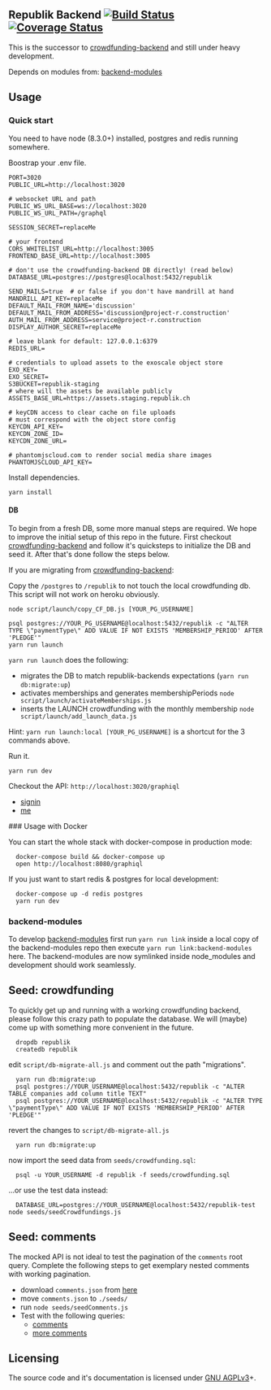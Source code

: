 Republik Backend [![Build Status](https://travis-ci.org/orbiting/republik-backend.svg?branch=master)](https://travis-ci.org/orbiting/republik-backend) [![Coverage Status](https://coveralls.io/repos/github/orbiting/republik-backend/badge.svg?branch=master)](https://coveralls.io/github/orbiting/republik-backend?branch=master)
-----------------

This is the successor to [crowdfunding-backend](https://github.com/orbiting/republik-backend) and still under heavy development.

Depends on modules from: [backend-modules](https://github.com/orbiting/backend-modules)

## Usage

### Quick start
You need to have node (8.3.0+) installed, postgres and redis running somewhere.

Boostrap your .env file.
```
PORT=3020
PUBLIC_URL=http://localhost:3020

# websocket URL and path
PUBLIC_WS_URL_BASE=ws://localhost:3020
PUBLIC_WS_URL_PATH=/graphql

SESSION_SECRET=replaceMe

# your frontend
CORS_WHITELIST_URL=http://localhost:3005
FRONTEND_BASE_URL=http://localhost:3005

# don't use the crowdfunding-backend DB directly! (read below)
DATABASE_URL=postgres://postgres@localhost:5432/republik

SEND_MAILS=true  # or false if you don't have mandrill at hand
MANDRILL_API_KEY=replaceMe
DEFAULT_MAIL_FROM_NAME='discussion'
DEFAULT_MAIL_FROM_ADDRESS='discussion@project-r.construction'
AUTH_MAIL_FROM_ADDRESS=service@project-r.construction
DISPLAY_AUTHOR_SECRET=replaceMe

# leave blank for default: 127.0.0.1:6379
REDIS_URL=

# credentials to upload assets to the exoscale object store
EXO_KEY=
EXO_SECRET=
S3BUCKET=republik-staging
# where will the assets be available publicly
ASSETS_BASE_URL=https://assets.staging.republik.ch

# keyCDN access to clear cache on file uploads
# must correspond with the object store config
KEYCDN_API_KEY=
KEYCDN_ZONE_ID=
KEYCDN_ZONE_URL=

# phantomjscloud.com to render social media share images
PHANTOMJSCLOUD_API_KEY=
```

Install dependencies.
```
yarn install
```

#### DB
To begin from a fresh DB, some more manual steps are required. We hope to improve the initial setup of this repo in the future.
First checkout [crowdfunding-backend](https://github.com/orbiting/crowdfunding-backend) and follow it's quicksteps to initialize the DB and seed it.
After that's done follow the steps below.


If you are migrating from [crowdfunding-backend](https://github.com/orbiting/crowdfunding-backend):

Copy the `/postgres` to `/republik` to not touch the local crowdfunding db. This script will not work on heroku obviously.
```
node script/launch/copy_CF_DB.js [YOUR_PG_USERNAME]
```

```
psql postgres://YOUR_PG_USERNAME@localhost:5432/republik -c "ALTER TYPE \"paymentType\" ADD VALUE IF NOT EXISTS 'MEMBERSHIP_PERIOD' AFTER 'PLEDGE'"
yarn run launch
```
`yarn run launch` does the following:
 - migrates the DB to match republik-backends expectations (`yarn run db:migrate:up`)
 - activates memberships and generates membershipPeriods `node script/launch/activateMemberships.js`
 - inserts the LAUNCH crowdfunding with the monthly membership `node script/launch/add_launch_data.js`

Hint: `yarn run launch:local [YOUR_PG_USERNAME]` is a shortcut for the 3 commands above.


Run it.
```
yarn run dev
```

Checkout the API: `http://localhost:3020/graphiql`
- [signin](http://localhost:3020/graphiql?query=mutation%20%7BsignIn(email%3A%20%22patrick.recher%40project-r.construction%22)%20%7B%0A%20%20phrase%0A%7D%7D)
- [me](http://localhost:3020/graphiql?query=query%20%7Bme%20%7B%0A%20%20id%0A%20%20email%0A%7D%7D)

### Usage with Docker

You can start the whole stack with docker-compose in production mode:
```
  docker-compose build && docker-compose up
  open http://localhost:8080/graphiql
```

If you just want to start redis & postgres for local development:
```
  docker-compose up -d redis postgres
  yarn run dev
```

### backend-modules
To develop [backend-modules](https://github.com/orbiting/backend-modules) first run `yarn run link` inside a local copy of the backend-modules repo then execute `yarn run link:backend-modules` here. The backend-modules are now symlinked inside node_modules and development should work seamlessly.

## Seed: crowdfunding

To quickly get up and running with a working crowdfunding backend, please follow this crazy path to populate the database. We will (maybe) come up with something more convenient in the future.

```
  dropdb republik
  createdb republik
```

edit `script/db-migrate-all.js` and comment out the path "migrations".

```
  yarn run db:migrate:up
  psql postgres://YOUR_USERNAME@localhost:5432/republik -c "ALTER TABLE companies add column title TEXT"
  psql postgres://YOUR_USERNAME@localhost:5432/republik -c "ALTER TYPE \"paymentType\" ADD VALUE IF NOT EXISTS 'MEMBERSHIP_PERIOD' AFTER 'PLEDGE'"
```

revert the changes to `script/db-migrate-all.js`

```
  yarn run db:migrate:up
```

now import the seed data from `seeds/crowdfunding.sql`:

```
  psql -u YOUR_USERNAME -d republik -f seeds/crowdfunding.sql
```

...or use the test data instead:

```
  DATABASE_URL=postgres://YOUR_USERNAME@localhost:5432/republik-test node seeds/seedCrowdfundings.js
```




## Seed: comments
The mocked API is not ideal to test the pagination of the `comments` root query. Complete the following steps to get exemplary nested comments with working pagination.
- download `comments.json` from [here](https://comments-tqtwgqaery.now.sh)
- move `comments.json` to `./seeds/`
- run `node seeds/seedComments.js`
- Test with the following queries:
  - [comments](http://localhost:3020/graphiql?query=query%20getDiscussion(%24parentId%3A%20ID%2C%20%24after%3A%20String)%20%7B%0A%20%20discussions%20%7B%0A%20%20%20%20id%0A%20%20%20%20comments(first%3A%203%2C%20parentId%3A%20%24parentId%2C%20after%3A%20%24after%2C%20orderBy%3A%20HOT%2C%20orderDirection%3A%20DESC)%20%7B%0A%20%20%20%20%20%20...ConnectionInfo%0A%20%20%20%20%20%20nodes%20%7B%0A%20%20%20%20%20%20%20%20...Comment%0A%20%20%20%20%20%20%20%20comments%20%7B%0A%20%20%20%20%20%20%20%20%20%20...ConnectionInfo%0A%20%20%20%20%20%20%20%20%20%20nodes%20%7B%0A%20%20%20%20%20%20%20%20%20%20%20%20...Comment%0A%20%20%20%20%20%20%20%20%20%20%20%20comments%20%7B%0A%20%20%20%20%20%20%20%20%20%20%20%20%20%20...ConnectionInfo%0A%20%20%20%20%20%20%20%20%20%20%20%20%20%20nodes%20%7B%0A%20%20%20%20%20%20%20%20%20%20%20%20%20%20%20%20...Comment%0A%20%20%20%20%20%20%20%20%20%20%20%20%20%20%20%20comments%20%7B%0A%20%20%20%20%20%20%20%20%20%20%20%20%20%20%20%20%20%20...ConnectionInfo%0A%20%20%20%20%20%20%20%20%20%20%20%20%20%20%20%20%20%20nodes%20%7B%0A%20%20%20%20%20%20%20%20%20%20%20%20%20%20%20%20%20%20%20%20...Comment%0A%20%20%20%20%20%20%20%20%20%20%20%20%20%20%20%20%20%20%7D%0A%20%20%20%20%20%20%20%20%20%20%20%20%20%20%20%20%7D%0A%20%20%20%20%20%20%20%20%20%20%20%20%20%20%7D%0A%20%20%20%20%20%20%20%20%20%20%20%20%7D%0A%20%20%20%20%20%20%20%20%20%20%7D%0A%20%20%20%20%20%20%20%20%7D%0A%20%20%20%20%20%20%7D%0A%20%20%20%20%7D%0A%20%20%7D%0A%7D%0A%0Afragment%20ConnectionInfo%20on%20CommentConnection%20%7B%0A%20%20totalCount%0A%20%20pageInfo%20%7B%0A%20%20%20%20hasNextPage%0A%20%20%20%20endCursor%0A%20%20%7D%0A%7D%0A%0Afragment%20Comment%20on%20Comment%20%7B%0A%20%20id%0A%20%20content%0A%20%20depth%0A%20%20_depth%0A%20%20createdAt%0A%20%20hotness%0A%7D%0A&operationName=getDiscussion&variables=)
  - [more comments](http://localhost:3020/graphiql?query=query%20getDiscussion(%24parentId%3A%20ID%2C%20%24after%3A%20String)%20%7B%0A%20%20discussions%20%7B%0A%20%20%20%20id%0A%20%20%20%20comments(first%3A%203%2C%20parentId%3A%20%24parentId%2C%20after%3A%20%24after%2C%20orderBy%3A%20HOT%2C%20orderDirection%3A%20ASC)%20%7B%0A%20%20%20%20%20%20...ConnectionInfo%0A%20%20%20%20%20%20nodes%20%7B%0A%20%20%20%20%20%20%20%20...Comment%0A%20%20%20%20%20%20%20%20comments%20%7B%0A%20%20%20%20%20%20%20%20%20%20...ConnectionInfo%0A%20%20%20%20%20%20%20%20%20%20nodes%20%7B%0A%20%20%20%20%20%20%20%20%20%20%20%20...Comment%0A%20%20%20%20%20%20%20%20%20%20%20%20comments%20%7B%0A%20%20%20%20%20%20%20%20%20%20%20%20%20%20...ConnectionInfo%0A%20%20%20%20%20%20%20%20%20%20%20%20%20%20nodes%20%7B%0A%20%20%20%20%20%20%20%20%20%20%20%20%20%20%20%20...Comment%0A%20%20%20%20%20%20%20%20%20%20%20%20%20%20%20%20comments%20%7B%0A%20%20%20%20%20%20%20%20%20%20%20%20%20%20%20%20%20%20...ConnectionInfo%0A%20%20%20%20%20%20%20%20%20%20%20%20%20%20%20%20%20%20nodes%20%7B%0A%20%20%20%20%20%20%20%20%20%20%20%20%20%20%20%20%20%20%20%20...Comment%0A%20%20%20%20%20%20%20%20%20%20%20%20%20%20%20%20%20%20%20%20comments%20%7B%0A%20%20%20%20%20%20%20%20%20%20%20%20%20%20%20%20%20%20%20%20%20%20...ConnectionInfo%0A%20%20%20%20%20%20%20%20%20%20%20%20%20%20%20%20%20%20%20%20%20%20nodes%20%7B%0A%20%20%20%20%20%20%20%20%20%20%20%20%20%20%20%20%20%20%20%20%20%20%20%20...Comment%0A%20%20%20%20%20%20%20%20%20%20%20%20%20%20%20%20%20%20%20%20%20%20%20%20comments%20%7B%0A%20%20%20%20%20%20%20%20%20%20%20%20%20%20%20%20%20%20%20%20%20%20%20%20%20%20...ConnectionInfo%0A%20%20%20%20%20%20%20%20%20%20%20%20%20%20%20%20%20%20%20%20%20%20%20%20%20%20nodes%20%7B%0A%20%20%20%20%20%20%20%20%20%20%20%20%20%20%20%20%20%20%20%20%20%20%20%20%20%20%20%20...Comment%0A%20%20%20%20%20%20%20%20%20%20%20%20%20%20%20%20%20%20%20%20%20%20%20%20%20%20%20%20comments%20%7B%0A%20%20%20%20%20%20%20%20%20%20%20%20%20%20%20%20%20%20%20%20%20%20%20%20%20%20%20%20%20%20...ConnectionInfo%0A%20%20%20%20%20%20%20%20%20%20%20%20%20%20%20%20%20%20%20%20%20%20%20%20%20%20%20%20%20%20nodes%20%7B%0A%20%20%20%20%20%20%20%20%20%20%20%20%20%20%20%20%20%20%20%20%20%20%20%20%20%20%20%20%20%20%20%20...Comment%0A%20%20%20%20%20%20%20%20%20%20%20%20%20%20%20%20%20%20%20%20%20%20%20%20%20%20%20%20%20%20%20%20comments%20%7B%0A%20%20%20%20%20%20%20%20%20%20%20%20%20%20%20%20%20%20%20%20%20%20%20%20%20%20%20%20%20%20%20%20%20%20totalCount%0A%20%20%20%20%20%20%20%20%20%20%20%20%20%20%20%20%20%20%20%20%20%20%20%20%20%20%20%20%20%20%20%20%7D%0A%20%20%20%20%20%20%20%20%20%20%20%20%20%20%20%20%20%20%20%20%20%20%20%20%20%20%20%20%20%20%7D%0A%20%20%20%20%20%20%20%20%20%20%20%20%20%20%20%20%20%20%20%20%20%20%20%20%20%20%20%20%7D%0A%20%20%20%20%20%20%20%20%20%20%20%20%20%20%20%20%20%20%20%20%20%20%20%20%20%20%7D%0A%20%20%20%20%20%20%20%20%20%20%20%20%20%20%20%20%20%20%20%20%20%20%20%20%7D%0A%20%20%20%20%20%20%20%20%20%20%20%20%20%20%20%20%20%20%20%20%20%20%7D%0A%20%20%20%20%20%20%20%20%20%20%20%20%20%20%20%20%20%20%20%20%7D%0A%20%20%20%20%20%20%20%20%20%20%20%20%20%20%20%20%20%20%7D%0A%20%20%20%20%20%20%20%20%20%20%20%20%20%20%20%20%7D%0A%20%20%20%20%20%20%20%20%20%20%20%20%20%20%7D%0A%20%20%20%20%20%20%20%20%20%20%20%20%7D%0A%20%20%20%20%20%20%20%20%20%20%7D%0A%20%20%20%20%20%20%20%20%7D%0A%20%20%20%20%20%20%7D%0A%20%20%20%20%7D%0A%20%20%7D%0A%7D%0A%0Afragment%20ConnectionInfo%20on%20CommentConnection%20%7B%0A%20%20totalCount%0A%20%20pageInfo%20%7B%0A%20%20%20%20hasNextPage%0A%20%20%20%20endCursor%0A%20%20%7D%0A%7D%0A%0Afragment%20Comment%20on%20Comment%20%7B%0A%20%20id%0A%20%20content%0A%20%20depth%0A%20%20_depth%0A%20%20createdAt%0A%20%20hotness%0A%7D%0A&operationName=getDiscussion&variables=%7B%0A%20%20%22after%22%3A%20%22eyJvcmRlckJ5IjoiSE9UIiwib3JkZXJEaXJlY3Rpb24iOiJERVNDIiwicGFyZW50SWQiOiJhZGQzMmUxMy1hYzIyLWU1ZGItZTMyOC01NjU5NTJkNjAwM2MiLCJhZnRlcklkIjoiMWVhNzhkZjgtNDE1Ny1mYTcwLWM5ZDYtMDU3Y2NkNDk5ZTlhIn0%3D%22%0A%7D)

## Licensing
The source code and it's documentation is licensed under [GNU AGPLv3](LICENSE)+.
